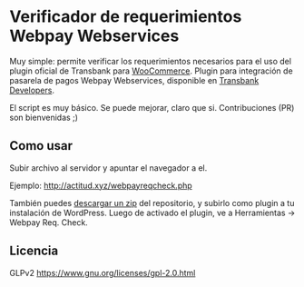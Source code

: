 # Verificador de requerimientos Webpay Webservices

Muy simple: permite verificar los requerimientos necesarios para el uso del plugin oficial de Transbank para [WooCommerce](https://woocommerce.com/). Plugin para integración de pasarela de pagos Webpay Webservices, disponible en [Transbank Developers](http://www.transbankdevelopers.cl/).

El script es muy básico. Se puede mejorar, claro que si. Contribuciones (PR) son bienvenidas ;)

## Como usar

Subir archivo al servidor y apuntar el navegador a el.

Ejemplo: http://actitud.xyz/webpayreqcheck.php

También puedes [descargar un zip](https://github.com/TCattd/wc-webpay-reqcheck/archive/master.zip) del repositorio, y subirlo como plugin a tu instalación de WordPress. Luego de activado el plugin, ve a Herramientas -> Webpay Req. Check.

## Licencia
GLPv2 https://www.gnu.org/licenses/gpl-2.0.html
